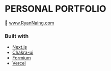 # PERSONAL PORTFOLIO

🚀 www.RyanNaing.com

### Built with
  - [Next.js](https://github.com/vercel/next.js)
  - [Chakra-ui](https://github.com/chakra-ui/chakra-ui)
  - [Formium](https://github.com/formium/formik)
  - [Vercel](https://vercel.com/)
